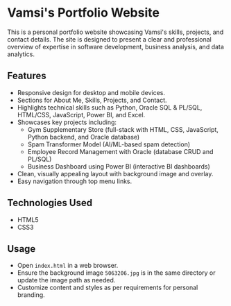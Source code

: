

# Vamsi's Portfolio Website

This is a personal portfolio website showcasing Vamsi's skills, projects, and contact details. The site is designed to present a clear and professional overview of expertise in software development, business analysis, and data analytics.

## Features

- Responsive design for desktop and mobile devices.
- Sections for About Me, Skills, Projects, and Contact.
- Highlights technical skills such as Python, Oracle SQL & PL/SQL, HTML/CSS, JavaScript, Power BI, and Excel.
- Showcases key projects including:
  - Gym Supplementary Store (full-stack with HTML, CSS, JavaScript, Python backend, and Oracle database)
  - Spam Transformer Model (AI/ML-based spam detection)
  - Employee Record Management with Oracle (database CRUD and PL/SQL)
  - Business Dashboard using Power BI (interactive BI dashboards)
- Clean, visually appealing layout with background image and overlay.
- Easy navigation through top menu links.

## Technologies Used

- HTML5
- CSS3


## Usage

- Open `index.html` in a web browser.
- Ensure the background image `5063206.jpg` is in the same directory or update the image path as needed.
- Customize content and styles as per requirements for personal branding.
